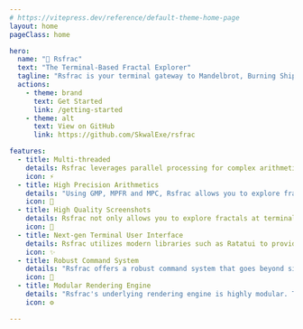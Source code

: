 ```yaml
---
# https://vitepress.dev/reference/default-theme-home-page
layout: home
pageClass: home

hero:
  name: "💠 Rsfrac"
  text: "The Terminal-Based Fractal Explorer"
  tagline: "Rsfrac is your terminal gateway to Mandelbrot, Burning Ship, and Julia."
  actions:
    - theme: brand
      text: Get Started
      link: /getting-started
    - theme: alt
      text: View on GitHub
      link: https://github.com/SkwalExe/rsfrac

features:
  - title: Multi-threaded
    details: Rsfrac leverages parallel processing for complex arithmetic operations, enabling smooth navigation and rapid rendering.
    icon: ⚡
  - title: High Precision Arithmetics
    details: "Using GMP, MPFR and MPC, Rsfrac allows you to explore fractals infinitely deep by enabling users to increase the decimal precision for calculations as needed."
    icon: 🔢
  - title: High Quality Screenshots
    details: Rsfrac not only allows you to explore fractals at terminal resolution but also lets you generate high-resolution captures of your current view.
    icon: 📸
  - title: Next-gen Terminal User Interface
    details: Rsfrac utilizes modern libraries such as Ratatui to provide a full-featured navigation experience, all this in your classic terminal. Rsfrac also supports customizable mouse inputs, allowing for seemless navigation.
    icon: ✨
  - title: Robust Command System
    details: "Rsfrac offers a robust command system that goes beyond simple fractal navigation. Additional features include capturing high-definition screenshots, adjusting render settings, modifying navigation preferences, changing colors, and much more."
    icon: 📌
  - title: Modular Rendering Engine
    details: "Rsfrac's underlying rendering engine is highly modular. The integrated command system enables you to inspect and modify technical parameters, allowing you to explore beyond the basic Mandelbrot and Julia sets. The combination of adjustable parameters makes the number of possible fractals effectively infinite."
    icon: ⚙️

---
```



<style>
.Layout.home {
    background-color: #1B1B1F;
    background-image: url("https://raw.githubusercontent.com/SkwalExe/rsfrac/main/assets/screenshot13.png");
    background-size: cover;
    background-position: center;
    background-blend-mode: overlay;
}

.VPFeature {
    background-color: #2021277a !important;
    backdrop-filter: blur(25px)
}
</style>

